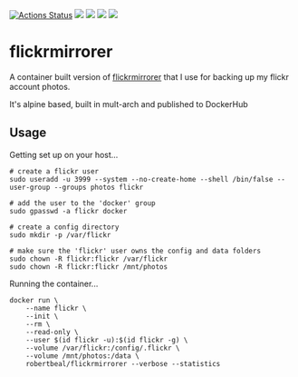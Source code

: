 [![Actions Status](https://github.com/robertbeal/docker-flickrmirrorer/workflows/build/badge.svg)](https://github.com/robertbeal/docker-flickrmirrorer/actions)
[![](https://images.microbadger.com/badges/image/robertbeal/flickrmirrorer.svg)](https://microbadger.com/images/robertbeal/flickrmirrorer "Get your own image badge on microbadger.com")
[![](https://images.microbadger.com/badges/version/robertbeal/flickrmirrorer.svg)](https://microbadger.com/images/robertbeal/flickrmirrorer "Get your own version badge on microbadger.com")
[![](https://img.shields.io/docker/pulls/robertbeal/flickrmirrorer.svg)](https://hub.docker.com/r/robertbeal/flickrmirrorer/)
[![](https://img.shields.io/docker/stars/robertbeal/flickrmirrorer.svg)](https://hub.docker.com/r/robertbeal/flickrmirrorer/)

# flickrmirrorer

A container built version of [flickrmirrorer](https://github.com/markdoliner/flickrmirrorer) that I use for backing up my flickr account photos.

It's alpine based, built in mult-arch and published to DockerHub

## Usage

Getting set up on your host...

```
# create a flickr user
sudo useradd -u 3999 --system --no-create-home --shell /bin/false --user-group --groups photos flickr

# add the user to the 'docker' group
sudo gpasswd -a flickr docker

# create a config directory
sudo mkdir -p /var/flickr

# make sure the 'flickr' user owns the config and data folders
sudo chown -R flickr:flickr /var/flickr
sudo chown -R flickr:flickr /mnt/photos
```

Running the container...

```
docker run \
    --name flickr \
    --init \
    --rm \
    --read-only \
    --user $(id flickr -u):$(id flickr -g) \
    --volume /var/flickr:/config/.flickr \
    --volume /mnt/photos:/data \
    robertbeal/flickrmirrorer --verbose --statistics
```
